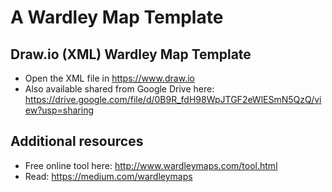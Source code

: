 # A Wardley Map Template

## Draw.io (XML) Wardley Map Template
- Open the XML file in https://www.draw.io
- Also available shared from Google Drive here: https://drive.google.com/file/d/0B9R_fdH98WpJTGF2eWlESmN5QzQ/view?usp=sharing

## Additional resources
- Free online tool here: http://www.wardleymaps.com/tool.html
- Read: https://medium.com/wardleymaps
